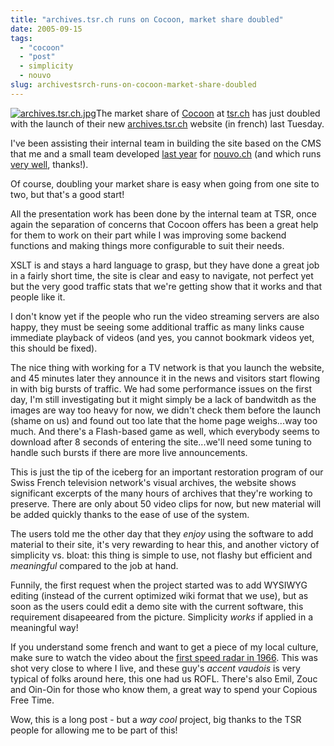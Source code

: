 ```yaml
---
title: "archives.tsr.ch runs on Cocoon, market share doubled"
date: 2005-09-15
tags: 
  - "cocoon"
  - "post"
  - simplicity
  - nouvo
slug: archivestsrch-runs-on-cocoon-market-share-doubled
---
```


[![archives.tsr.ch.jpg](/assets/images/movable-type-blog-archives/archives.tsr.ch.jpg)](http://archives.tsr.ch)The market share of [Cocoon](http://cocoon.apache.org) at [tsr.ch](http://www.tsr.ch) has just doubled with the launch of their new [archives.tsr.ch](http://archives.tsr.ch) website (in french) last Tuesday.

I've been assisting their internal team in building the site based on the CMS that me and a small team developed [last year](http://codeconsult.ch/bertrand/archives/000370.html) for [nouvo.ch](http://nouvo.ch) (and which runs [very well](http://codeconsult.ch/bertrand/archives/000566.html), thanks!).

Of course, doubling your market share is easy when going from one site to two, but that's a good start!

All the presentation work has been done by the internal team at TSR, once again the separation of concerns that Cocoon offers has been a great help for them to work on their part while I was improving some backend functions and making things more configurable to suit their needs.

XSLT is and stays a hard language to grasp, but they have done a great job in a fairly short time, the site is clear and easy to navigate, not perfect yet but the very good traffic stats that we're getting show that it works and that people like it.

I don't know yet if the people who run the video streaming servers are also happy, they must be seeing some additional traffic as many links cause immediate playback of videos (and yes, you cannot bookmark videos yet, this should be fixed).

The nice thing with working for a TV network is that you launch the website, and 45 minutes later they announce it in the news and visitors start flowing in with big bursts of traffic. We had some performance issues on the first day, I'm still investigating but it might simply be a lack of bandwitdh as the images are way too heavy for now, we didn't check them before the launch (shame on us) and found out too late that the home page weighs...way too much. And there's a Flash-based game as well, which everybody seems to download after 8 seconds of entering the site...we'll need some tuning to handle such bursts if there are more live announcements.

This is just the tip of the iceberg for an important restoration program of our Swiss French television network's visual archives, the website shows significant excerpts of the many hours of archives that they're working to preserve. There are only about 50 video clips for now, but new material will be added quickly thanks to the ease of use of the system.

The users told me the other day that they _enjoy_ using the software to add material to their site, it's very rewarding to hear this, and another victory of simplicity vs. bloat: this thing is simple to use, not flashy but efficient and _meaningful_ compared to the job at hand.

Funnily, the first request when the project started was to add WYSIWYG editing (instead of the current optimized wiki format that we use), but as soon as the users could edit a demo site with the current software, this requirement disapeeared from the picture. Simplicity _works_ if applied in a meaningful way!

If you understand some french and want to get a piece of my local culture, make sure to watch the video about the [first speed radar in 1966](http://archives.tsr.ch/recherche?q_role=story&q_quick-search=radar). This was shot very close to where I live, and these guy's _accent vaudois_ is very typical of folks around here, this one had us ROFL. There's also Emil, Zouc and Oin-Oin for those who know them, a great way to spend your Copious Free Time.

Wow, this is a long post - but a _way cool_ project, big thanks to the TSR people for allowing me to be part of this!
